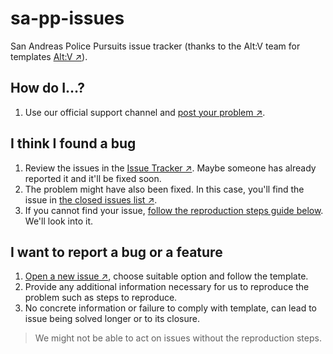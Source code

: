 # sa-pp-issues
San Andreas Police Pursuits issue tracker (thanks to the Alt:V team for templates [Alt:V &nearr;](https://altv.mp/#/)).

## How do I&hellip;?

1. Use our official support channel and [post your problem &nearr;](https://sa-pp.com/discord).

## I think I found a bug

1. Review the issues in the [Issue Tracker &nearr;](https://github.com/SA-PP/sa-pp-issues/issues). Maybe someone has already reported it and it'll be fixed soon.
1. The problem might have also been fixed. In this case, you'll find the issue in [the closed issues list &nearr;](https://github.com/SA-PP/sa-pp-issues/issues?q=is%3Aissue+is%3Aclosed).
1. If you cannot find your issue, [follow the reproduction steps guide below](#I-want-to-report-a-bug-or-a-feature). We'll look into it.


## I want to report a bug or a feature

1. [Open a new issue &nearr;](https://github.com/altmp/altv-issues/issues/new/choose), choose suitable option and follow the template.
1. Provide any additional information necessary for us to reproduce the problem such as steps to reproduce.
1. No concrete information or failure to comply with template, can lead to issue being solved longer or to its closure.

> We might not be able to act on issues without the reproduction steps.
